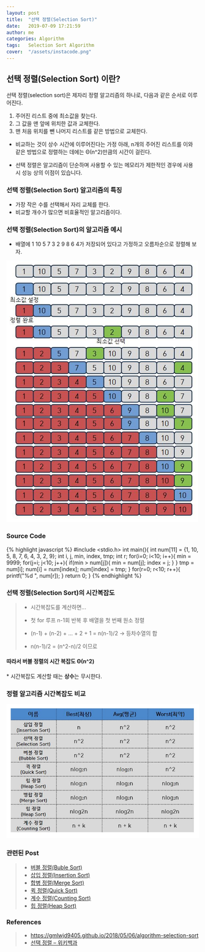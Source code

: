```yaml
---
layout: post
title:  "선택 정렬(Selection Sort)"
date:   2019-07-09 17:21:59
author: me
categories: Algorithm
tags:	Selection Sort Algorithm
cover:  "/assets/instacode.png"
---
```


## 선택 정렬(Selection Sort) 이란?
선택 정렬(selection sort)은 제자리 정렬 알고리즘의 하나로, 다음과 같은 순서로 이루어진다.

1. 주어진 리스트 중에 최소값을 찾는다.
2. 그 값을 맨 앞에 위치한 값과 교체한다.
3. 맨 처음 위치를 뺀 나머지 리스트를 같은 방법으로 교체한다.

* 비교하는 것이 상수 시간에 이루어진다는 가정 아래, n개의 주어진 리스트를 이와 같은 방법으로 정렬하는 데에는 Θ(n^2)만큼의 시간이 걸린다.

* 선택 정렬은 알고리즘이 단순하며 사용할 수 있는 메모리가 제한적인 경우에 사용 시 성능 상의 이점이 있습니다.


### 선택 정렬(Selection  Sort) 알고리즘의 특징
* 가장 작은 수를 선택해서 자리 교체를 한다.
* 비교할 개수가 많으면 비효율적인 알고리즘이다.


### 선택 정렬(Selection Sort)의 알고리즘 예시
* 배열에 1 10 5 7 3 2 9 8 6 4가 저장되어 있다고 가정하고 오름차순으로 정렬해 보자.


<a href="/assets/images/sort/selectionsort.JPG" data-lightbox="falcon9-large" data-title="Check out the image">
  <img src="/assets/images/sort/selectionsort.JPG" title="Check out the image">
</a>


### Source Code
{% highlight javascript %}
#include <stdio.h>
int main(){
	int num[11] = {1, 10, 5, 8, 7, 6, 4, 3, 2, 9};
	int i, j, min, index, tmp;
	int r;
	for(i=0; i<10; i++){
		min = 9999;
		for(j=i; j<10; j++){
			if(min > num[j]){
				min = num[j];
				index = j;
			}
		}
		tmp = num[i];
		num[i] = num[index];
		num[index] = tmp;
	}
	for(r=0; r<10; r++){
		printf("%d ", num[r]);
	}
	return 0;
}
{% endhighlight %}


### 선택 정렬(Selection  Sort)의 시간복잡도
>
> * 시간복잡도를 계산하면...
> * 첫 for 루프 n-1회 반복 후 배열을 첫 번째 원소 정렬
> * (n-1) + (n-2) + ... + 2 + 1 = n(n-1)/2 -> 등차수열의 합
> 
> 
> * n(n-1)/2 = (n^2-n)/2 이므로 
<h4>따라서 버블 정렬의 시간 복잡도 Θ(n^2)</h4>
  * 시간복잡도 계산할 때는 <strong>상수</strong>는 무시한다.



### 정렬 알고리즘 시간복잡도 비교
<a href="/assets/images/sort/sorting_bigo_comp.JPG" data-lightbox="falcon9-large" data-title="Check out the image">
  <img src="/assets/images/sort/sorting_bigo_comp.JPG" title="Check out the image">
</a>



### 관련된 Post
> * <a href="https://doorisopen.github.io/sort/2019/07/10/bubblesort.html">버블 정렬(Buble Sort)<a>
> * <a href="https://doorisopen.github.io/sort/2019/07/10/insertionsort.html">삽입 정렬(Insertion Sort)<a>
> * <a href="https://doorisopen.github.io/sort/2019/07/10/mergesort.html">합병 정렬(Merge Sort)<a>
> * <a href="https://doorisopen.github.io/sort/2019/07/10/quicksort.html">퀵 정렬(Quick Sort)<a>
> * <a href="https://doorisopen.github.io/sort/2019/07/17/countingsort.html">계수 정렬(Counting Sort)<a>
> * <a href="https://doorisopen.github.io/sort/2019/07/17/heapsort.html">힙 정렬(Heap Sort)<a>



### References

> * <a href="https://gmlwjd9405.github.io/2018/05/06/algorithm-selection-sort.html">https://gmlwjd9405.github.io/2018/05/06/algorithm-selection-sort<a>
> * <a href="https://ko.wikipedia.org/wiki/%EC%84%A0%ED%83%9D_%EC%A0%95%EB%A0%AC">선택 정렬 – 위키백과<a>
